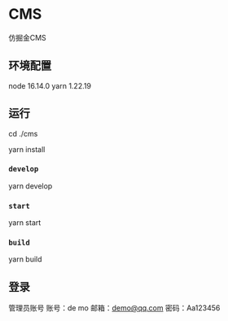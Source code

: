# CMS
仿掘金CMS

## 环境配置
node 16.14.0
yarn 1.22.19

## 运行

cd ./cms

yarn install

### `develop`

yarn develop

### `start`

yarn start

### `build`

yarn build

## 登录

管理员账号 账号：de mo 邮箱：demo@qq.com 密码：Aa123456